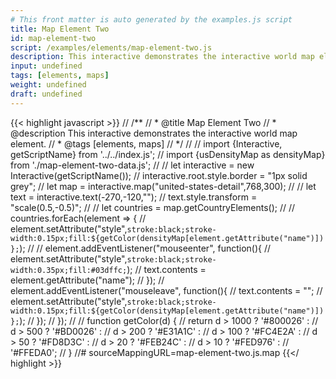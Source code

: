 ```yaml
---
# This front matter is auto generated by the examples.js script
title: Map Element Two
id: map-element-two
script: /examples/elements/map-element-two.js
description: This interactive demonstrates the interactive world map element.
input: undefined
tags: [elements, maps]
weight: undefined
draft: undefined
---
```


{{< highlight javascript >}}
// /**
// * @title Map Element Two
// * @description This interactive demonstrates the interactive world map element.
// * @tags [elements, maps]
// */
//
// import {Interactive, getScriptName} from '../../index.js';
// import {usDensityMap as densityMap} from './map-element-two-data.js';
//
// let interactive = new Interactive(getScriptName());
// interactive.root.style.border = "1px solid grey";
// let map = interactive.map("united-states-detail",768,300);
//
// let text = interactive.text(-270,-120,"");
// text.style.transform = "scale(0.5,-0.5)";
//
// let countries = map.getCountryElements();
//
// countries.forEach(element => {
//     element.setAttribute("style",`stroke:black;stroke-width:0.15px;fill:${getColor(densityMap[element.getAttribute("name")])};`);
//
//     element.addEventListener("mouseenter", function(){
//         element.setAttribute("style",`stroke:black;stroke-width:0.35px;fill:#03dffc;`);
//         text.contents = element.getAttribute("name");
//     });
//     element.addEventListener("mouseleave", function(){
//         text.contents = "";
//         element.setAttribute("style",`stroke:black;stroke-width:0.15px;fill:${getColor(densityMap[element.getAttribute("name")])};`);
//     });
// });
//
// function getColor(d) {
// 	return d > 1000 ? '#800026' :
// 	       d > 500  ? '#BD0026' :
// 	       d > 200  ? '#E31A1C' :
// 	       d > 100  ? '#FC4E2A' :
// 	       d > 50   ? '#FD8D3C' :
// 	       d > 20   ? '#FEB24C' :
// 	       d > 10   ? '#FED976' :
// 	                  '#FFEDA0';
// }
//# sourceMappingURL=map-element-two.js.map
{{</ highlight >}}


